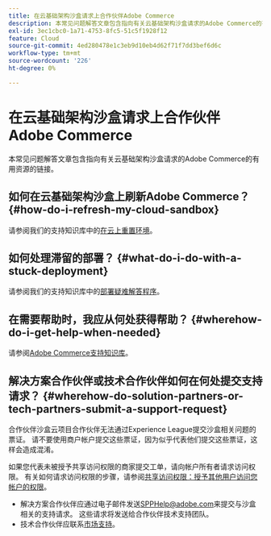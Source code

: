 ```yaml
---
title: 在云基础架构沙盒请求上合作伙伴Adobe Commerce
description: 本常见问题解答文章包含指向有关云基础架构沙盒请求的Adobe Commerce的有用资源的链接。
exl-id: 3ec1cbc0-1a71-4753-8fc5-51c5f1928f12
feature: Cloud
source-git-commit: 4ed280478e1c3eb9d10eb4d62f71f7dd3bef6d6c
workflow-type: tm+mt
source-wordcount: '226'
ht-degree: 0%

---
```


# 在云基础架构沙盒请求上合作伙伴Adobe Commerce

本常见问题解答文章包含指向有关云基础架构沙盒请求的Adobe Commerce的有用资源的链接。

## 如何在云基础架构沙盒上刷新Adobe Commerce？ {#how-do-i-refresh-my-cloud-sandbox}

请参阅我们的支持知识库中的[在云上重置环境](/help/how-to/general/reset-environment-on-cloud.md)。

## 如何处理滞留的部署？ {#what-do-i-do-with-a-stuck-deployment}

请参阅我们的支持知识库中的[部署疑难解答程序](/help/troubleshooting/deployment/magento-deployment-troubleshooter.md)。

## 在需要帮助时，我应从何处获得帮助？ {#wherehow-do-i-get-help-when-needed}

请参阅[Adobe Commerce支持知识库](https://support.magento.com/hc/en-us)。

## 解决方案合作伙伴或技术合作伙伴如何在何处提交支持请求？ {#wherehow-do-solution-partners-or-tech-partners-submit-a-support-request}

合作伙伴沙盒云项目合作伙伴无法通过Experience League提交沙盒相关问题的票证。 请不要使用商户帐户提交这些票证，因为似乎代表他们提交这些票证，这样会造成混淆。

如果您代表未被授予共享访问权限的商家提交工单，请向帐户所有者请求访问权限。 有关如何请求访问权限的步骤，请参阅[共享访问权限：授予其他用户访问您帐户的权限](https://experienceleague.adobe.com/zh-hans/docs/commerce-knowledge-base/kb/help-center-guide/magento-help-center-user-guide#shared-access)。

* 解决方案合作伙伴应通过电子邮件发送[SPPHelp@adobe.com](mailto:SPPHelp@adobe.com)来提交与沙盒相关的支持请求。 这些请求将发送给合作伙伴技术支持团队。
* 技术合作伙伴应联系[市场支持](mailto:commercemarketplacesupport@adobe.com)。


